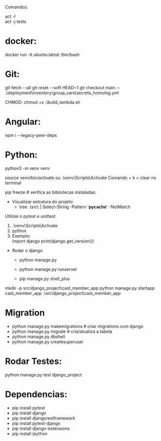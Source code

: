 Comandos:

act -l  
act -j tests

# docker:
docker run -it ubuntu:latest /bin/bash

# Git:
git fetch --all
git reset --soft HEAD~1
git checkout main -- .\deployment\inventory\group_vars\secrets_homolog.yml

CHMOD:
chmod +x .\build_lambda.sh

# Angular:
npm i --legacy-peer-deps

# Python: 
python3 -m venv venv

source venv/bin/activate ou .\venv\Scripts\Activate
Comando + k = clear no terminal


pip freeze # verifica as bibliotecas instaladas.



- Visualizar estrutura do projeto:
  - tree .\src\ | Select-String -Pattern '__pycache__' -NotMatch


Utilizei o pytest e unittest

1) .\venv\Scripts\Activate
2) python
3) Exemplo:  
import django
print(django.get_version())

- Rodar o django
  - python manage.py
  - python manage.py runserver

  - pip manage.py shell_plus

mkdir -p src/django_project\cast_member_app
python manage.py startapp cast_member_app .\src\django_project\cast_member_app

# Migration
 - python manage.py makemigrations # criar migrations com django
 - python manage.py migrate # cria/atualiza a tabela
 - python manage.py dbshell
 - python manage.py createsuperuser

# Rodar Testes:
python manage.py test django_project

# Dependencias:
- pip install pytest
- pip install django
- pip install djangorestframework
- pip install pytest-django
- pip install django-extensions
- pip install ipython